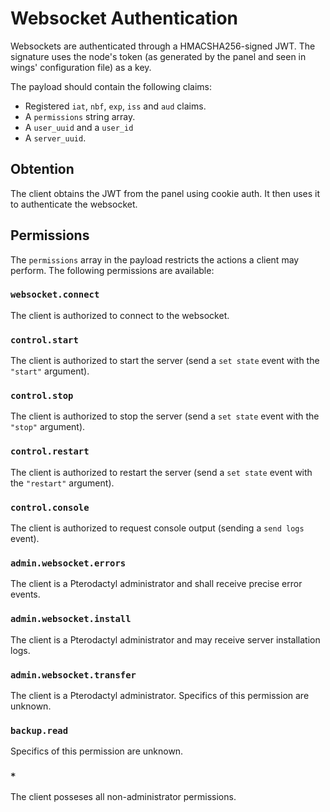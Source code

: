 # Websocket Authentication

Websockets are authenticated through a HMACSHA256-signed JWT. The signature uses the node's token (as generated by the panel and seen in wings' configuration file) as a key.  

The payload should contain the following claims:

- Registered `iat`, `nbf`, `exp`, `iss` and `aud` claims.
- A `permissions` string array.
- A `user_uuid` and a `user_id`
- A `server_uuid`.

## Obtention

The client obtains the JWT from the panel using cookie auth. It then uses it to authenticate the websocket.

## Permissions

The `permissions` array in the payload restricts the actions a client may perform. The following permissions are available:

### `websocket.connect`

The client is authorized to connect to the websocket.

### `control.start`

The client is authorized to start the server (send a `set state` event with the `"start"` argument).

### `control.stop`

The client is authorized to stop the server (send a `set state` event with the `"stop"` argument).

### `control.restart`

The client is authorized to restart the server (send a `set state` event with the `"restart"` argument).

### `control.console`

The client is authorized to request console output (sending a `send logs` event).

### `admin.websocket.errors`

The client is a Pterodactyl administrator and shall receive precise error events.

### `admin.websocket.install`

The client is a Pterodactyl administrator and may receive server installation logs.

### `admin.websocket.transfer`

The client is a Pterodactyl administrator. Specifics of this permission are unknown.

### `backup.read`

Specifics of this permission are unknown.

### `*`

The client posseses all non-administrator permissions.
